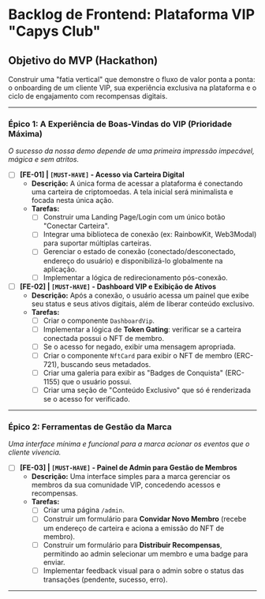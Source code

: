 # Backlog de Frontend: Plataforma VIP "Capys Club"

## Objetivo do MVP (Hackathon)

Construir uma "fatia vertical" que demonstre o fluxo de valor ponta a ponta: o onboarding de um cliente VIP, sua experiência exclusiva na plataforma e o ciclo de engajamento com recompensas digitais.

---

### Épico 1: A Experiência de Boas-Vindas do VIP (Prioridade Máxima)

*O sucesso da nossa demo depende de uma primeira impressão impecável, mágica e sem atritos.*

- [ ] **[FE-01] | `[MUST-HAVE]` - Acesso via Carteira Digital**
  - **Descrição:** A única forma de acessar a plataforma é conectando uma carteira de criptomoedas. A tela inicial será minimalista e focada nesta única ação.
  - **Tarefas:**
    - [ ] Construir uma Landing Page/Login com um único botão "Conectar Carteira".
    - [ ] Integrar uma biblioteca de conexão (ex: RainbowKit, Web3Modal) para suportar múltiplas carteiras.
    - [ ] Gerenciar o estado de conexão (conectado/desconectado, endereço do usuário) e disponibilizá-lo globalmente na aplicação.
    - [ ] Implementar a lógica de redirecionamento pós-conexão.

- [ ] **[FE-02] | `[MUST-HAVE]` - Dashboard VIP e Exibição de Ativos**
  - **Descrição:** Após a conexão, o usuário acessa um painel que exibe seu status e seus ativos digitais, além de liberar conteúdo exclusivo.
  - **Tarefas:**
    - [ ] Criar o componente `DashboardVip`.
    - [ ] Implementar a lógica de **Token Gating**: verificar se a carteira conectada possui o NFT de membro.
    - [ ] Se o acesso for negado, exibir uma mensagem apropriada.
    - [ ] Criar o componente `NftCard` para exibir o NFT de membro (ERC-721), buscando seus metadados.
    - [ ] Criar uma galeria para exibir as "Badges de Conquista" (ERC-1155) que o usuário possui.
    - [ ] Criar uma seção de "Conteúdo Exclusivo" que só é renderizada se o acesso for verificado.

---

### Épico 2: Ferramentas de Gestão da Marca

*Uma interface mínima e funcional para a marca acionar os eventos que o cliente vivencia.*

- [ ] **[FE-03] | `[MUST-HAVE]` - Painel de Admin para Gestão de Membros**
  - **Descrição:** Uma interface simples para a marca gerenciar os membros da sua comunidade VIP, concedendo acessos e recompensas.
  - **Tarefas:**
    - [ ] Criar uma página `/admin`.
    - [ ] Construir um formulário para **Convidar Novo Membro** (recebe um endereço de carteira e aciona a emissão do NFT de membro).
    - [ ] Construir um formulário para **Distribuir Recompensas**, permitindo ao admin selecionar um membro e uma badge para enviar.
    - [ ] Implementar feedback visual para o admin sobre o status das transações (pendente, sucesso, erro).

---

